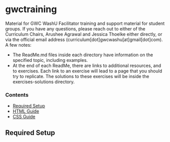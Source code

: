 # gwctraining

Material for GWC WashU Facilitator training and support material for student groups. If you have any questions, please reach out to either of the Curriculum Chairs, Arushee Agrawal and Jessica Thoelke either directly, or via the official email address (curriculum[dot]gwcwashu[at]gmail[dot]com). A few notes:

- The ReadMe.md files inside each directory have information on the specified topic, including examples. 
- At the end of each ReadMe, there are links to additional resources, and to exercises. Each link to an exercise will lead to a page that you should try to replicate. The solutions to these exercises will be inside the exercises-solutions directory. 

### Contents 

- [Required Setup](#setup)
- [HTML Guide](https://github.com/arusheea/gwctraining/tree/master/html)
- [CSS Guide](https://github.com/arusheea/gwctraining/tree/master/css)

## <a href='#setup'></a>Required Setup 